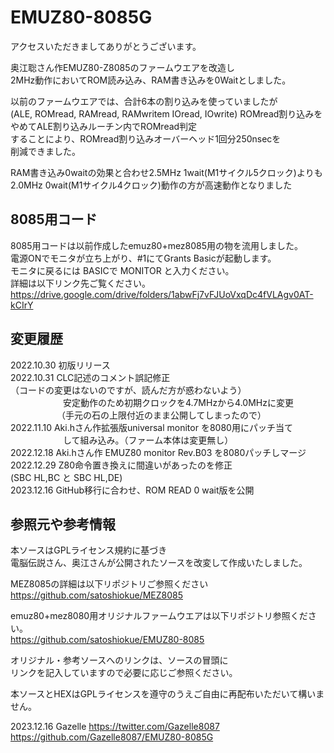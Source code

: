 # EMUZ80-8085G
アクセスいただきましてありがとうございます。

奥江聡さん作EMUZ80-Z8085のファームウエアを改造し  
2MHz動作においてROM読み込み、RAM書き込みを0Waitとしました。  

以前のファームウエアでは、合計6本の割り込みを使っていましたが  
(ALE, ROMread, RAMread, RAMwritem IOread, IOwrite)
ROMread割り込みをやめてALE割り込みルーチン内でROMread判定  
することにより、ROMread割り込みオーバーヘッド1回分250nsecを  
削減できました。  

RAM書き込み0waitの効果と合わせ2.5MHz 1wait(M1サイクル5クロック)よりも  
2.0MHz 0wait(M1サイクル4クロック)動作の方が高速動作となりました  

## 8085用コード  
8085用コードは以前作成したemuz80+mez8085用の物を流用しました。  
電源ONでモニタが立ち上がり、#1にてGrants Basicが起動します。  
モニタに戻るには BASICで MONITOR と入力ください。  
詳細は以下リンク先ご覧ください。  
https://drive.google.com/drive/folders/1abwFj7vFJUoVxqDc4fVLAgv0AT-kCIrY
## 変更履歴
2022.10.30 初版リリース  
2022.10.31 CLC記述のコメント誤記修正  
           （コードの変更はないのですが、読んだ方が惑わないよう）  
　　　　　　安定動作のため初期クロックを4.7MHzから4.0MHzに変更  
　　　　　 （手元の石の上限付近のまま公開してしまったので）  
2022.11.10 Aki.hさん作拡張版universal monitor を8080用にパッチ当て  
　　　　　　して組み込み。（ファーム本体は変更無し）  
2022.12.18 Aki.hさん作 EMUZ80 monitor Rev.B03 を8080パッチしマージ  
2022.12.29 Z80命令置き換えに間違いがあったのを修正  
			(SBC HL,BC と SBC HL,DE)  
2023.12.16 GitHub移行に合わせ、ROM READ 0 wait版を公開  

## 参照元や参考情報  
本ソースはGPLライセンス規約に基づき  
電脳伝説さん、奥江さんが公開されたソースを改変して作成いたしました。  

MEZ8085の詳細は以下リポジトリご参照ください  
https://github.com/satoshiokue/MEZ8085  

emuz80+mez8080用オリジナルファームウエアは以下リポジトリ参照ください。  
https://github.com/satoshiokue/EMUZ80-8085  

オリジナル・参考ソースへのリンクは、ソースの冒頭に  
リンクを記入していますので必要に応じご参照ください。  

本ソースとHEXはGPLライセンスを遵守のうえご自由に再配布いただいて構いません。  

2023.12.16 Gazelle https://twitter.com/Gazelle8087  
https://github.com/Gazelle8087/EMUZ80-8085G
